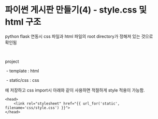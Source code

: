 # 파이썬 게시판 만들기(4) - style.css 및 html 구조

<p>python flask 연동시 css 파일과 html 파일의 root directory가 정해져 있는 것으로 확인됨&nbsp;</p>
<p>&nbsp;</p>
<p>project&nbsp;</p>
<p>&nbsp;- template : html&nbsp;</p>
<p>&nbsp;- static/css : css&nbsp;</p>
<p>에 저장하고 css import시 아래와 같이 사용하면 적절하게 style 적용이 가능함.&nbsp;</p>
<pre class="html xml" id="code_1636378843553"><code>&lt;head&gt;
    &lt;link rel="stylesheet" href="{{ url_for('static', filename='css/style.css') }}"&gt;
&lt;/head&gt;</code></pre>
<p>&nbsp;</p>
